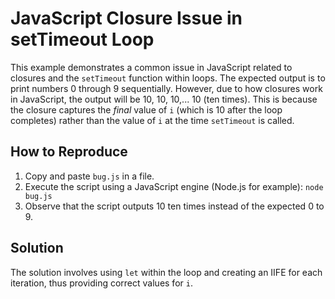 # JavaScript Closure Issue in setTimeout Loop

This example demonstrates a common issue in JavaScript related to closures and the `setTimeout` function within loops.  The expected output is to print numbers 0 through 9 sequentially.  However, due to how closures work in JavaScript, the output will be 10, 10, 10,... 10 (ten times). This is because the closure captures the *final* value of `i` (which is 10 after the loop completes) rather than the value of `i` at the time `setTimeout` is called.

## How to Reproduce
1. Copy and paste `bug.js` in a file.
2. Execute the script using a JavaScript engine (Node.js for example): `node bug.js`
3. Observe that the script outputs 10 ten times instead of the expected 0 to 9.

## Solution
The solution involves using `let` within the loop and creating an IIFE for each iteration, thus providing correct values for `i`.
